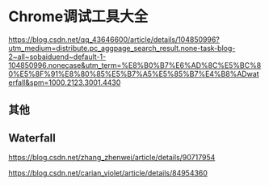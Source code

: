 # Chrome调试工具大全

<https://blog.csdn.net/qq_43646600/article/details/104850996?utm_medium=distribute.pc_aggpage_search_result.none-task-blog-2~all~sobaiduend~default-1-104850996.nonecase&utm_term=%E8%B0%B7%E6%AD%8C%E5%BC%80%E5%8F%91%E8%80%85%E5%B7%A5%E5%85%B7%E4%B8%ADwaterfall&spm=1000.2123.3001.4430>

## 其他

## Waterfall

<https://blog.csdn.net/zhang_zhenwei/article/details/90717954>

<https://blog.csdn.net/carian_violet/article/details/84954360>
